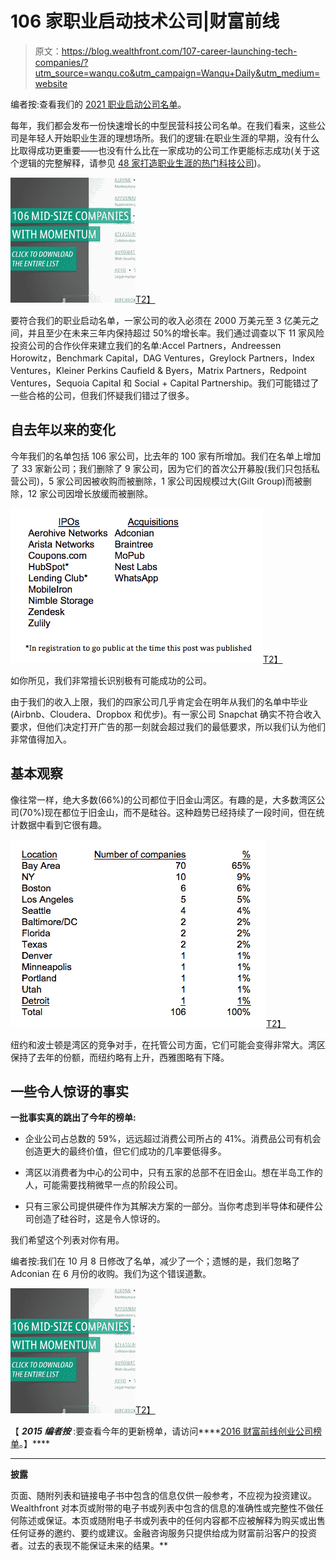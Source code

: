 # 106 家职业启动技术公司|财富前线

> 原文：<https://blog.wealthfront.com/107-career-launching-tech-companies/?utm_source=wanqu.co&utm_campaign=Wanqu+Daily&utm_medium=website>

编者按:查看我们的 [2021 职业启动公司名单](https://www.wealthfront.com/blog/career-launching-companies-list/)。

每年，我们都会发布一份快速增长的中型民营科技公司名单。在我们看来，这些公司是年轻人开始职业生涯的理想场所。我们的逻辑:在职业生涯的早期，没有什么比取得成功更重要——也没有什么比在一家成功的公司工作更能标志成功(关于这个逻辑的完整解释，请参见 [48 家打造职业生涯的热门科技公司](https://www.wealthfront.com/blog/hot-mid-size-silicon-valley-companies/))。

[![thumbnail_sm01](img/d17b8078462eb9b18fde6c6867a48b57.png)T2】](https://cdn.wealthfront.com/public.email.images/WF-2015-CareerGuide.pdf)

要符合我们的职业启动名单，一家公司的收入必须在 2000 万美元至 3 亿美元之间，并且至少在未来三年内保持超过 50%的增长率。我们通过调查以下 11 家风险投资公司的合作伙伴来建立我们的名单:Accel Partners，Andreessen Horowitz，Benchmark Capital，DAG Ventures，Greylock Partners，Index Ventures，Kleiner Perkins Caufield & Byers，Matrix Partners，Redpoint Ventures，Sequoia Capital 和 Social + Capital Partnership。我们可能错过了一些合格的公司，但我们怀疑我们错过了很多。

## 自去年以来的变化

今年我们的名单包括 106 家公司，比去年的 100 家有所增加。我们在名单上增加了 33 家新公司；我们删除了 9 家公司，因为它们的首次公开募股(我们只包括私营公司)，5 家公司因被收购而被删除，1 家公司因规模过大(Gilt Group)而被删除，12 家公司因增长放缓而被删除。

[![2014-10-08_IPOs&Acquisitions4](img/905c4987129142c0b05138512a4ab85a.png)T2】](https://www.wealthfront.com/blog/wp-content/uploads/2014/10/2014-10-08_IPOsAcquisitions4.jpg)

如你所见，我们非常擅长识别极有可能成功的公司。

由于我们的收入上限，我们的四家公司几乎肯定会在明年从我们的名单中毕业(Airbnb、Cloudera、Dropbox 和优步)。有一家公司 Snapchat 确实不符合收入要求，但他们决定打开广告的那一刻就会超过我们的最低要求，所以我们认为他们非常值得加入。

## 基本观察

像往常一样，绝大多数(66%)的公司都位于旧金山湾区。有趣的是，大多数湾区公司(70%)现在都位于旧金山，而不是硅谷。这种趋势已经持续了一段时间，但在统计数据中看到它很有趣。

[![2014-10-08_ByLocation2](img/d796b9368ba43732abcbec9306eadaeb.png)T2】](https://www.wealthfront.com/blog/wp-content/uploads/2014/10/2014-10-08_ByLocation2.jpg)

纽约和波士顿是湾区的竞争对手，在托管公司方面，它们可能会变得非常大。湾区保持了去年的份额，而纽约略有上升，西雅图略有下降。

## 一些令人惊讶的事实

**一批事实真的跳出了今年的榜单:**

*   企业公司占总数的 59%，远远超过消费公司所占的 41%。消费品公司有机会创造更大的最终价值，但它们成功的几率要低得多。

*   湾区以消费者为中心的公司中，只有五家的总部不在旧金山。想在半岛工作的人，可能需要找稍微早一点的阶段公司。

*   只有三家公司提供硬件作为其解决方案的一部分。当你考虑到半导体和硬件公司创造了硅谷时，这是令人惊讶的。

我们希望这个列表对你有用。

编者按:我们在 10 月 8 日修改了名单，减少了一个；遗憾的是，我们忽略了 Adconian 在 6 月份的收购。我们为这个错误道歉。

[![thumbnail_sm01](img/d17b8078462eb9b18fde6c6867a48b57.png)T2】](https://cdn.wealthfront.com/public.email.images/WF-2015-CareerGuide.pdf)

【 ***2015 编者按*** :要查看今年的更新榜单，请访问****[2016 财富前线创业公司榜单](https://www.wealthfront.com/blog/2016-career-launching-companies-list)。】****

 *** * *

**披露**

页面、随附列表和链接电子书中包含的信息仅供一般参考，不应视为投资建议。Wealthfront 对本页或附带的电子书或列表中包含的信息的准确性或完整性不做任何陈述或保证。本页或随附电子书或列表中的任何内容都不应被解释为购买或出售任何证券的邀约、要约或建议。金融咨询服务只提供给成为财富前沿客户的投资者。过去的表现不能保证未来的结果。**